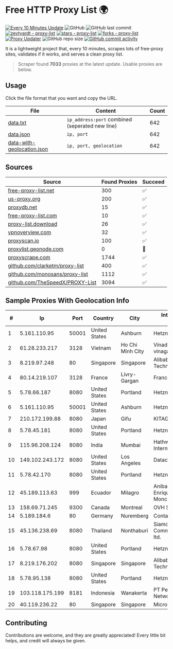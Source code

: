 
# Free HTTP Proxy List 🌍

[![Every 10 Minutes Update](https://github.com/mertguvencli/http-proxy-list/actions/workflows/main.yml/badge.svg?branch=main)](https://github.com/mertguvencli/http-proxy-list/actions/workflows/main.yml)
![GitHub](https://img.shields.io/github/license/mertguvencli/http-proxy-list)
![GitHub last commit](https://img.shields.io/github/last-commit/mertguvencli/http-proxy-list)
[![zevtyardt - proxy-list](https://img.shields.io/static/v1?label=zevtyardt&message=proxy-list&color=blue&logo=github)](https://github.com/zevtyardt/proxy-list "Go to GitHub repo")
[![stars - proxy-list](https://img.shields.io/github/stars/zevtyardt/proxy-list?style=social)](https://github.com/zevtyardt/proxy-list)
[![forks - proxy-list](https://img.shields.io/github/forks/zevtyardt/proxy-list?style=social)](https://github.com/zevtyardt/proxy-list)
[![Proxy Updater](https://github.com/zevtyardt/proxy-list/workflows/Proxy%20Updater/badge.svg)](https://github.com/zevtyardt/proxy-list/actions?query=workflow:"Proxy+Updater")
![GitHub repo size](https://img.shields.io/github/repo-size/zevtyardt/proxy-list)
[![GitHub commit activity](https://img.shields.io/github/commit-activity/m/zevtyardt/proxy-list?logo=commits)](https://github.com/zevtyardt/proxy-list/commits/main)

It is a lightweight project that, every 10 minutes, scrapes lots of free-proxy sites, validates if it works, and serves a clean proxy list.

> Scraper found **7033** proxies at the latest update. Usable proxies are below.

## Usage

Click the file format that you want and copy the URL.

|File|Content|Count|
|----|-------|-----|
|[data.txt](https://raw.githubusercontent.com/mertguvencli/http-proxy-list/main/proxy-list/data.txt)|`ip_address:port` combined (seperated new line)|642|
|[data.json](https://raw.githubusercontent.com/mertguvencli/http-proxy-list/main/proxy-list/data.json)|`ip, port`|642|
|[data-with-geolocation.json](https://raw.githubusercontent.com/mertguvencli/http-proxy-list/main/proxy-list/data-with-geolocation.json)|`ip, port, geolocation`|642|

## Sources

|Source|Found Proxies|Succeed|
|------|-------------|-------|
|[free-proxy-list.net](https://free-proxy-list.net)|300|✅|
|[us-proxy.org](https://www.us-proxy.org)|200|✅|
|[proxydb.net](http://proxydb.net)|15|✅|
|[free-proxy-list.com](https://free-proxy-list.com/?page=&port=&type%5B%5D=http&type%5B%5D=https&up_time=0&search=Search)|10|✅|
|[proxy-list.download](https://www.proxy-list.download/HTTP)|26|✅|
|[vpnoverview.com](https://vpnoverview.com/privacy/anonymous-browsing/free-proxy-servers)|32|✅|
|[proxyscan.io](https://www.proxyscan.io)|100|✅|
|[proxylist.geonode.com](https://proxylist.geonode.com/api/proxy-list?limit=300&page=1&sort_by=lastChecked&sort_type=desc&protocols=http,https)|0|🚫|
|[proxyscrape.com](https://api.proxyscrape.com/v2/?request=displayproxies&protocol=http&timeout=10000&country=all&ssl=all&anonymity=all)|1744|✅|
|[github.com/clarketm/proxy-list](https://raw.githubusercontent.com/clarketm/proxy-list/master/proxy-list-raw.txt)|400|✅|
|[github.com/monosans/proxy-list](https://raw.githubusercontent.com/monosans/proxy-list/main/proxies/http.txt)|1112|✅|
|[github.com/TheSpeedX/PROXY-List](https://raw.githubusercontent.com/TheSpeedX/PROXY-List/master/http.txt)|3094|✅|


## Sample Proxies With Geolocation Info

|#|Ip|Port|Country|City|Internet Service Provider|
|-|--|----|-------|----|-------------------------|
|1|5.161.110.95|50001|United States|Ashburn|Hetzner Online GmbH|
|2|61.28.233.217|3128|Vietnam|Ho Chi Minh City|Vinadata broadcast via vinagame AS Number|
|3|8.219.97.248|80|Singapore|Singapore|Alibaba (US) Technology Co., Ltd.|
|4|80.14.219.107|3128|France|Livry-Gargan|France Telecom|
|5|5.78.66.187|8080|United States|Portland|Hetzner Online GmbH|
|6|5.161.110.95|50001|United States|Ashburn|Hetzner Online GmbH|
|7|210.172.199.88|8080|Japan|Gifu|KITAGATA|
|8|5.78.45.181|8080|United States|Portland|Hetzner Online GmbH|
|9|115.96.208.124|8080|India|Mumbai|Hathway IP over Cable Internet Access|
|10|149.102.243.172|8080|United States|Los Angeles|Datacamp Limited|
|11|5.78.42.170|8080|United States|Portland|Hetzner Online GmbH|
|12|45.189.113.63|999|Ecuador|Milagro|Anibal Humberto Enriquez Moncayo(Comunicate)|
|13|158.69.71.245|9300|Canada|Montreal|OVH SAS|
|14|5.189.184.6|80|Germany|Nuremberg|Contabo GmbH|
|15|45.136.238.69|8080|Thailand|Nonthaburi|Siamdata Communication Co., ltd.|
|16|5.78.67.98|8080|United States|Portland|Hetzner Online GmbH|
|17|8.219.176.202|8080|Singapore|Singapore|Alibaba (US) Technology Co., Ltd.|
|18|5.78.95.138|8080|United States|Portland|Hetzner Online GmbH|
|19|103.118.175.199|8181|Indonesia|Wanakerta|PT Pedjoeang Digital Networks|
|20|40.119.236.22|80|Singapore|Singapore|Microsoft Corporation|



## Contributing

Contributions are welcome, and they are greatly appreciated! Every
little bit helps, and credit will always be given.

